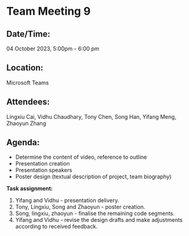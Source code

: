 # **Team Meeting 9**

## **Date/Time:** 

04 October 2023, 5:00pm - 6:00 pm

## **Location:** 

Microsoft Teams

## **Attendees:** 

Lingxiu Cai, Vidhu Chaudhary, Tony Chen, Song Han, Yifang Meng, Zhaoyun Zhang

## **Agenda:** 

- Determine the content of video, reference to outline
- Presentation creation
- Presentation speakers
- Poster design (textual description of project, team biography)

**Task assignment:**

1. Yifang and Vidhu - presentation delivery.
2. Tony, Lingxiu, Song and Zhaoyun - poster creation.
3. Song, lingxiu, zhaoyun - finalise the remaining code segments.
4. Yifang and Vidhu - revise the design drafts and make adjustments according to received feedback.
   
